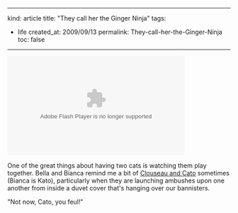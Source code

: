-----
kind: article
title: "They call her the Ginger Ninja"
tags:
- life
created_at: 2009/09/13
permalink: They-call-her-the-Ginger-Ninja
toc: false
-----

<p><object type="application/x-shockwave-flash" width="400" height="225" data="http://www.flickr.com/apps/video/stewart.swf?v=71377" classid="clsid:D27CDB6E-AE6D-11cf-96B8-444553540000"> <param name="flashvars" value="intl_lang=en-us&amp;photo_secret=c9fababb7c&amp;photo_id=3915314969"></param> <param name="movie" value="http://www.flickr.com/apps/video/stewart.swf?v=71377"></param> <param name="bgcolor" value="#000000"></param> <param name="allowFullScreen" value="true"></param><embed type="application/x-shockwave-flash" src="http://www.flickr.com/apps/video/stewart.swf?v=71377" bgcolor="#000000" allowfullscreen="true" flashvars="intl_lang=en-us&amp;photo_secret=c9fababb7c&amp;photo_id=3915314969" height="225" width="400"></embed></object></p>

<p>One of the great things about having two cats is watching them play together. Bella and Bianca remind me a bit of <a href="http://en.wikipedia.org/wiki/A_Shot_in_the_Dark">Clouseau and Cato</a> sometimes (Bianca is Kato), particularly when they are launching ambushes upon one another from inside a duvet cover that's hanging over our bannisters.</p>

<p>"Not now, Cato, you feul!"</p>



